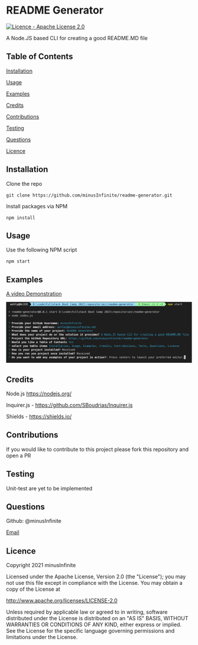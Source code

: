 # README Generator

[![Licence - Apache License 2.0](https://img.shields.io/badge/license-Apache--2.0-blue)](https://opensource.org/licenses/Apache-2.0)

A Node.JS based CLI for creating a good README.MD file

## Table of Contents

[Installation](#installation)

[Usage](#usage)

[Examples](#examples)

[Credits](#credits)

[Contributions](#contributions)

[Testing](#testing)

[Questions](#questions)

[Licence](#licence)

## Installation

Clone the repo

```termnal
git clone https://github.com/minusInfinite/readme-generator.git
```

Install packages via NPM

```termnal
npm install
```

## Usage

Use the following NPM script

```termnal
npm start
```

## Examples

[A video Demonstration](https://youtu.be/EBMTrxU55jc)

![A screenshot of the programing running in a terminal](./assets/images/example.png)

## Credits

Node.js https://nodejs.org/

Inquirer.js - <https://github.com/SBoudrias/Inquirer.js>

Shields - https://shields.io/

## Contributions

If you would like to contribute to this project please fork this repository and open a PR

## Testing

Unit-test are yet to be implemented

## Questions

Github: @minusInfinite

[Email](mailto://ashley@minusinfinite.net)

## Licence

Copyright 2021 minusInfinite

Licensed under the Apache License, Version 2.0 (the "License");
you may not use this file except in compliance with the License.
You may obtain a copy of the License at

http://www.apache.org/licenses/LICENSE-2.0

Unless required by applicable law or agreed to in writing, software
distributed under the License is distributed on an "AS IS" BASIS,
WITHOUT WARRANTIES OR CONDITIONS OF ANY KIND, either express or implied.
See the License for the specific language governing permissions and
limitations under the License.
